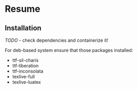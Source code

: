 Resume
======

Installation
------------
*TODO* - check dependencies and containerize it!

For deb-based system ensure that those packages installed:

* ttf-sil-charis
* ttf-liberation
* ttf-inconsolata
* texlive-full
* texlive-luatex

